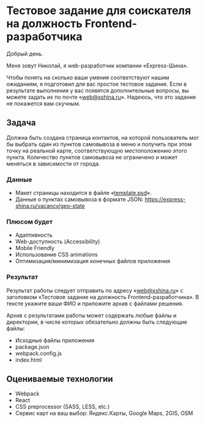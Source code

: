 # Тестовое задание для соискателя на должность Frontend-разработчика

Добрый день.

Меня зовут Николай, я web-разработчик компании «Express-Шина».

Чтобы понять на сколько ваши умения соответствуют нашим ожиданиям, я подготовил для вас простое тестовое задание. Если в результате выполнения у вас появятся дополнительные вопросы, вы можете задать их по почте «web@xshina.ru». Надеюсь, что это задание не покажется вам скучным.

## Задача

Должна быть создана страница контактов, на которой пользователь мог бы выбрать один из пунктов самовывоза в меню и получить при этом точку на реальной карте, соответствующую местоположению этого пункта. Количество пунктов самовывоза не ограничено и может меняться в зависимости от города.

### Данные

- Макет страницы находится в файле «[template.psd][site-layout]».
- Данные о пунктах самовывоза в формате JSON: https://express-shina.ru/vacancy/geo-state

### Плюсом будет

- Адаптивность
- Web-доступность (Accessibility)
- Mobile Friendly
- Использование CSS animations
- Оптимизация/минимизация конечных файлов приложения

### Результат

Результат работы следует отправить по адресу «web@xshina.ru» с заголовком «Тестовое задание на должность Frontend-разработчика». В тексте укажите ваши ФИО и приложите архив с файлами решения.

Архив с результатами работы может содержать любые файлы и директории, в числе которых обязательно должны быть следующие файлы:

- Исходные файлы приложения
- package.json
- webpack.config.js
- index.html

## Оцениваемые технологии

- Webpack
- React
- CSS preprocessor (SASS, LESS, etc.)
- Сервис карт на ваш выбор: Яндекс.Карты, Google Maps, 2GIS, OSM

<!-- links -->

[site-layout]: ./public/data/template.psd
